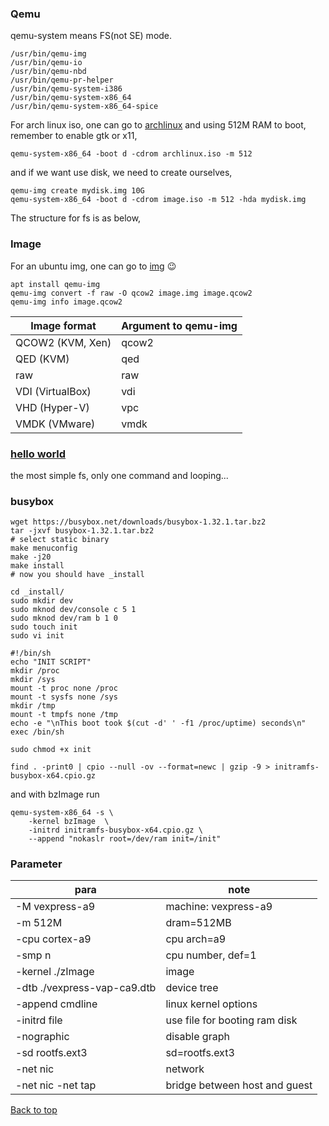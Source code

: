 ### Qemu

qemu-system means FS(not SE) mode.
```
/usr/bin/qemu-img
/usr/bin/qemu-io
/usr/bin/qemu-nbd
/usr/bin/qemu-pr-helper
/usr/bin/qemu-system-i386
/usr/bin/qemu-system-x86_64
/usr/bin/qemu-system-x86_64-spice
```

For arch linux iso, one can go to [archlinux](http://mirrors.163.com/archlinux/iso/2022.01.01/)
and using 512M RAM to boot, remember to enable gtk or x11,
```
qemu-system-x86_64 -boot d -cdrom archlinux.iso -m 512
```

and if we want use disk, we need to create ourselves,
```
qemu-img create mydisk.img 10G
qemu-system-x86_64 -boot d -cdrom image.iso -m 512 -hda mydisk.img
```

The structure for fs is as below,





### Image

For an ubuntu img, one can go to [img](http://cloud-images.ubuntu.com/daily/server/daily/server/minimal/releases/) :wink:
```
apt install qemu-img
qemu-img convert -f raw -O qcow2 image.img image.qcow2
qemu-img info image.qcow2
```

| Image format | Argument to qemu-img |
|----------|----------|
| QCOW2 (KVM, Xen) | qcow2 |
| QED (KVM) | qed |
| raw | raw |
| VDI (VirtualBox) | vdi |
| VHD (Hyper-V) | vpc |
| VMDK (VMware) | vmdk |


### [hello world](Kernel.md#hw)
the most simple fs, only one command and looping... 

### busybox

```
wget https://busybox.net/downloads/busybox-1.32.1.tar.bz2
tar -jxvf busybox-1.32.1.tar.bz2
# select static binary
make menuconfig
make -j20
make install
# now you should have _install

cd _install/
sudo mkdir dev 
sudo mknod dev/console c 5 1
sudo mknod dev/ram b 1 0 
sudo touch init
sudo vi init

#!/bin/sh
echo "INIT SCRIPT"
mkdir /proc
mkdir /sys
mount -t proc none /proc
mount -t sysfs none /sys
mkdir /tmp
mount -t tmpfs none /tmp
echo -e "\nThis boot took $(cut -d' ' -f1 /proc/uptime) seconds\n"
exec /bin/sh

sudo chmod +x init

find . -print0 | cpio --null -ov --format=newc | gzip -9 > initramfs-busybox-x64.cpio.gz

```

and with bzImage run

```
qemu-system-x86_64 -s \
    -kernel bzImage  \
    -initrd initramfs-busybox-x64.cpio.gz \
    --append "nokaslr root=/dev/ram init=/init"
```

### Parameter
| para  | note  |
| --- | --- |
| -M vexpress-a9 | machine: vexpress-a9 |
| -m 512M | dram=512MB |
| -cpu cortex-a9 | cpu arch=a9 |
| -smp n | cpu number, def=1 |
| -kernel ./zImage | image |
| -dtb ./vexpress-vap-ca9.dtb | device tree |
| -append cmdline | linux kernel options |
| -initrd file | use file for booting ram disk |
| -nographic | disable graph |
| -sd rootfs.ext3 | sd=rootfs.ext3 |
| -net nic | network |
| -net nic -net tap | bridge between host and guest |


<a href="#top">Back to top</a>
